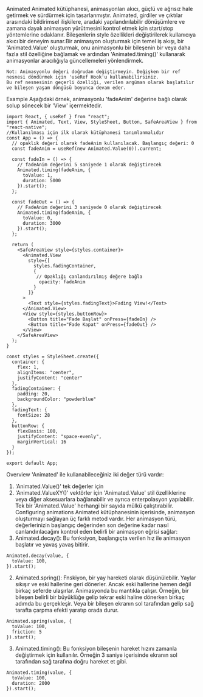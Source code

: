 Animated
Animated kütüphanesi, animasyonları akıcı, güçlü ve ağrısız hale getirmek ve sürdürmek için tasarlanmıştır. Animated, girdiler ve çıktılar arasındaki bildirimsel ilişkilere, aradaki yapılandırılabilir dönüşümlere ve zamana dayalı animasyon yürütmesini kontrol etmek için start/stop yöntemlerine odaklanır. Bileşenlerin style özellikleri değiştirilerek kullanıcıya akıcı bir deneyim sunar.Bir animasyon oluşturmak için temel iş akışı, bir 'Animated.Value' oluşturmak, onu animasyonlu bir bileşenin bir veya daha fazla stil özelliğine bağlamak ve ardından 'Animated.timing()' kullanarak animasyonlar aracılığıyla güncellemeleri yönlendirmek.

```
Not: Animasyonlu değeri doğrudan değiştirmeyin. Değişken bir ref nesnesi döndürmek için 'useRef Hook'u kullanabilirsiniz. 
Bu ref nesnesinin geçerli özelliği, verilen argüman olarak başlatılır ve bileşen yaşam döngüsü boyunca devam eder.
```
Example
Aşağıdaki örnek, animasyonlu 'fadeAnim' değerine bağlı olarak solup sönecek bir 'View' içermektedir.
```JS
import React, { useRef } from "react";
import { Animated, Text, View, StyleSheet, Button, SafeAreaView } from "react-native";
//Kullanılması için ilk olarak kütüphanesi tanımlanmalıdır 
const App = () => {
  // opaklık değeri olarak fadeAnim kullanılacak. Başlangıç ​​değeri: 0
  const fadeAnim = useRef(new Animated.Value(0)).current;

  const fadeIn = () => {
    // fadeAnim değerini 5 saniyede 1 olarak değiştirecek
    Animated.timing(fadeAnim, {
      toValue: 1,
      duration: 5000
    }).start();
  };

  const fadeOut = () => {
    // FadeAnim değerini 3 saniyede 0 olarak değiştirecek
    Animated.timing(fadeAnim, {
      toValue: 0,
      duration: 3000
    }).start();
  };

  return (
    <SafeAreaView style={styles.container}>
      <Animated.View
        style={[
          styles.fadingContainer,
          {
           // Opaklığı canlandırılmış değere bağla
            opacity: fadeAnim
          }
        ]}
      >
        <Text style={styles.fadingText}>Fading View!</Text>
      </Animated.View>
      <View style={styles.buttonRow}>
        <Button title="Fade Başlat" onPress={fadeIn} />
        <Button title="Fade Kapat" onPress={fadeOut} />
      </View>
    </SafeAreaView>
  );
}

const styles = StyleSheet.create({
  container: {
    flex: 1,
    alignItems: "center",
    justifyContent: "center"
  },
  fadingContainer: {
    padding: 20,
    backgroundColor: "powderblue"
  },
  fadingText: {
    fontSize: 28
  },
  buttonRow: {
    flexBasis: 100,
    justifyContent: "space-evenly",
    marginVertical: 16
  }
});

export default App;
``` 
Overview
'Animated' ile kullanabileceğiniz iki değer türü vardır:
1. 'Animated.Value()' tek değerler için
2.  'Animated.ValueXY()' vektörler için 
'Animated.Value' stil özelliklerine veya diğer aksesuarlara bağlanabilir ve ayrıca enterpolasyon yapılabilir. Tek bir 'Animated.Value' herhangi bir sayıda mülkü çalıştırabilir.
Configuring animations
Animated kütüphanesinin içerisinde, animasyon oluşturmayı sağlayan üç farklı metod vardır. Her animasyon türü, değerlerinizin başlangıç değerinden son değerine kadar nasıl canlandırılacağını kontrol eden belirli bir animasyon eğrisi sağlar:
1. Animated.decay(): Bu fonksiyon, başlangıçta verilen hız ile animasyon başlatır ve yavaş yavaş bitirir.
```JS
Animated.decay(value, {  
  toValue: 100,  
}).start(); 
``` 
2. Animated.spring(): Fnskiyon, bir yay hareketi olarak düşünülebilir. Yaylar sıkışır ve eski hallerine geri dönerler. Ancak eski hallerine hemen değil birkaç seferde ulaşırlar. Animasyonda bu mantıkla çalışır. Örneğin, bir bileşen belirli bir büyüklüğe gelip tekrar eski haline dönerken birkaç adımda bu gerçekleşir. Veya bir bileşen ekranın sol tarafından gelip sağ tarafta çarpma efekti yaratıp orada durur.
```JS
Animated.spring(value, {  
  toValue: 100,  
  friction: 5  
}).start();  
``` 
3. Animated.timing(): Bu fonksiyon bileşenin hareket hızını zamanla değiştirmek için kullanılır. Örneğin 3 saniye içerisinde ekranın sol tarafından sağ tarafına doğru hareket et gibi.
```JS
Animated.timing(value, {  
  toValue: 100,  
  duration: 2000  
}).start();    
``` 


